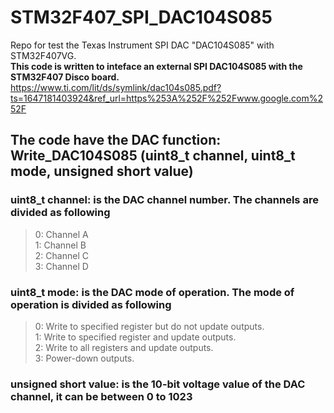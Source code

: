 # STM32F407_SPI_DAC104S085
Repo for test the Texas Instrument SPI DAC "DAC104S085" with STM32F407VG.  
**This code is written to inteface an external SPI DAC104S085 with the STM32F407 Disco board.**  
https://www.ti.com/lit/ds/symlink/dac104s085.pdf?ts=1647181403924&ref_url=https%253A%252F%252Fwww.google.com%252F

## The code have the DAC function: Write_DAC104S085 (uint8_t channel, uint8_t mode, unsigned short value)
### uint8_t channel: is the DAC channel number. The channels are divided as following
>0: Channel A  
>1: Channel B  
>2: Channel C  
>3: Channel D  
  
### uint8_t mode: is the DAC mode of operation. The mode of operation is divided as following
>0: Write to specified register but do not update outputs.  
>1: Write to specified register and update outputs.  
>2: Write to all registers and update outputs.  
>3: Power-down outputs.  
### unsigned short value: is the 10-bit voltage value of the DAC channel, it can be between 0 to 1023

